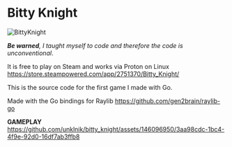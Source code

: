 # Bitty Knight
![BittyKnight](https://github.com/unklnik/bitty_knight/assets/146096950/4002d693-7b09-4933-99e6-268167c4c78c)
  
***Be warned**, I taught myself to code and therefore the code is unconventional*.    

 It is free to play on Steam and works via Proton on Linux https://store.steampowered.com/app/2751370/Bitty_Knight/   

This is the source code for the first game I made with Go.  

Made with the Go bindings for Raylib https://github.com/gen2brain/raylib-go  
  
  
**GAMEPLAY**
https://github.com/unklnik/bitty_knight/assets/146096950/3aa98cdc-1bc4-4f9e-92d0-16df7ab3ffb8

